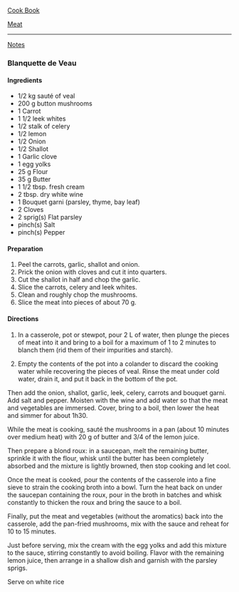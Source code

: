 [Cook Book](https://github.com/vmsmith/CookBook/blob/master/README.md)  

[Meat](https://github.com/vmsmith/CookBook/blob/master/meat.md)   

-----   

[Notes](https://github.com/vmsmith/CookBook/blob/master/notes.md)  

### Blanquette de Veau   

#### Ingredients   

* 1/2 kg sauté of veal   
* 200 g button mushrooms   
* 1 Carrot   
* 1 1/2 leek whites
* 1/2 stalk of celery
* 1/2 lemon
* 1/2 Onion
* 1/2 Shallot
* 1 Garlic clove
* 1 egg yolks
* 25 g Flour
* 35  g Butter
* 1 1/2 tbsp. fresh cream
* 2 tbsp. dry white wine
* 1 Bouquet garni (parsley, thyme, bay leaf)
* 2 Cloves
* 2 sprig(s) Flat parsley
* pinch(s) Salt
* pinch(s) Pepper

#### Preparation   
1. Peel the carrots, garlic, shallot and onion.  
2. Prick the onion with cloves and cut it into quarters.  
3. Cut the shallot in half and chop the garlic.  
4. Slice the carrots, celery and leek whites.    
5. Clean and roughly chop the mushrooms.   
6. Slice the meat into pieces of about 70 g.   

#### Directions   

1. In a casserole, pot or stewpot, pour 2 L of water, then plunge the pieces of meat into it and bring to a boil for a maximum of 1 to 2 minutes to blanch them (rid them of their impurities and starch). 

2. Empty the contents of the pot into a colander to discard the cooking water while recovering the pieces of veal. Rinse the meat under cold water, drain it, and put it back in the bottom of the pot.

Then add the onion, shallot, garlic, leek, celery, carrots and bouquet garni. Add salt and pepper. Moisten with the wine and add water so that the meat and vegetables are immersed. Cover, bring to a boil, then lower the heat and simmer for about 1h30.

While the meat is cooking, sauté the mushrooms in a pan (about 10 minutes over medium heat) with 20 g of butter and 3/4 of the lemon juice.

Then prepare a blond roux: in a saucepan, melt the remaining butter, sprinkle it with the flour, whisk until the butter has been completely absorbed and the mixture is lightly browned, then stop cooking and let cool.

Once the meat is cooked, pour the contents of the casserole into a fine sieve to strain the cooking broth into a bowl. Turn the heat back on under the saucepan containing the roux, pour in the broth in batches and whisk constantly to thicken the roux and bring the sauce to a boil.

Finally, put the meat and vegetables (without the aromatics) back into the casserole, add the pan-fried mushrooms, mix with the sauce and reheat for 10 to 15 minutes.

Just before serving, mix the cream with the egg yolks and add this mixture to the sauce, stirring constantly to avoid boiling. Flavor with the remaining lemon juice, then arrange in a shallow dish and garnish with the parsley sprigs.

Serve on white rice

